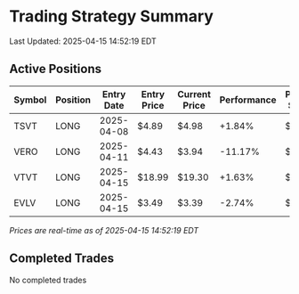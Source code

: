 # Trading Strategy Summary

Last Updated: 2025-04-15 14:52:19 EDT

## Active Positions

| Symbol | Position | Entry Date | Entry Price | Current Price | Performance | P/L per Share |
|--------|----------|------------|-------------|---------------|-------------|--------------|
| TSVT | LONG | 2025-04-08 | $4.89 | $4.98 | +1.84% | $+0.09 |
| VERO | LONG | 2025-04-11 | $4.43 | $3.94 | -11.17% | $-0.49 |
| VTVT | LONG | 2025-04-15 | $18.99 | $19.30 | +1.63% | $+0.31 |
| EVLV | LONG | 2025-04-15 | $3.49 | $3.39 | -2.74% | $-0.10 |

*Prices are real-time as of 2025-04-15 14:52:19 EDT*

## Completed Trades

No completed trades